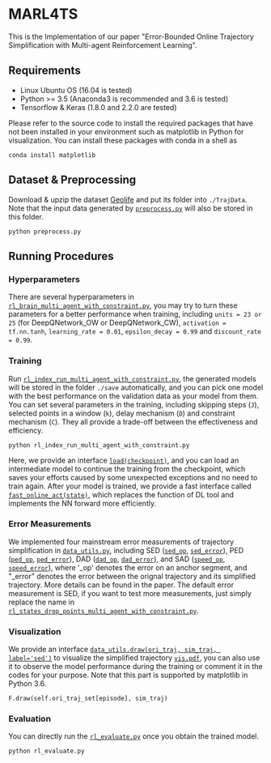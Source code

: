 # MARL4TS

This is the Implementation of our paper "Error-Bounded Online Trajectory Simplification with Multi-agent Reinforcement Learning".

## Requirements

* Linux Ubuntu OS (16.04 is tested)
* Python >= 3.5 (Anaconda3 is recommended and 3.6 is tested)
* Tensorflow & Keras (1.8.0 and 2.2.0 are tested)

Please refer to the source code to install the required packages that have not been installed in your environment such as matplotlib in Python for visualization. You can install these packages with conda in a shell as

```
conda install matplotlib
```

## Dataset & Preprocessing

Download & upzip the dataset [Geolife](http://research.microsoft.com/en-us/downloads/b16d359d-d164-469e-9fd4-daa38f2b2e13/) and put its folder into `./TrajData`. Note that the input data generated by [`preprocess.py`](preprocess.py) will also be stored in this folder.

```
python preprocess.py
```

## Running Procedures

### Hyperparameters
There are several hyperparameters in [`rl_brain_multi_agent_with_constraint.py`](./rl_brain_multi_agent_with_constraint.py), you may try to turn these parameters for a better performance when training, 
including `units = 23 or 25` (for DeepQNetwork_OW or DeepQNetwork_CW), `activation = tf.nn.tanh`, `learning_rate = 0.01`, `epsilon_decay = 0.99` and `discount_rate = 0.99`.

### Training

Run [`rl_index_run_multi_agent_with_constraint.py`](./rl_index_run_multi_agent_with_constraint.py), the generated models will be stored in the folder `./save` automatically, and you can pick one model with the best performance on the validation data as your model from them.
You can set several parameters in the training, including skipping steps (`J`), selected points in a window (`k`), delay mechanism (`D`) and constraint mechanism (`C`). They all provide a trade-off between the effectiveness and efficiency.

```
python rl_index_run_multi_agent_with_constraint.py
```
Here, we provide an interface [`load(checkpoint)`](./rl_brain_multi_agent_with_constraint.py), and you can load an intermediate model to continue the training from the checkpoint, which saves your efforts caused by some unexpected exceptions and no need to train again.
After your model is trained, we provide a fast interface called [`fast_online_act(state)`](./rl_brain_multi_agent_with_constraint.py), which replaces the function of DL tool and implements the NN forward more efficiently.

### Error Measurements
We implemented four mainstream error measurements of trajectory simplification in [`data_utils.py`](./data_utils.py), including SED ([`sed_op`](./data_utils.py), [`sed_error`](./data_utils.py)), PED ([`ped_op`](./data_utils.py), [`ped_error`](./data_utils.py)), DAD ([`dad_op`](./data_utils.py), [`dad_error`](./data_utils.py)), and SAD ([`speed_op`](./data_utils.py), [`speed_error`](./data_utils.py)), where '_op' denotes the error on an anchor segment, and "_error" denotes the error between the orignal trajectory and its simplified trajectory. More details can be found in the paper. The default error measurement is SED, if you want to test more measurements, just simply replace the name in [`rl_states_drop_points_multi_agent_with_constraint.py`](./rl_states_drop_points_multi_agent_with_constraint.py).

### Visualization

We provide an interface [`data_utils.draw(ori_traj, sim_traj, label='sed')`](./data_utils.py) to visualize the simplified trajectory [`vis.pdf`](./vis_marlts_geolife_sed.pdf), you can also use it to observe the model performance during the training or comment it in the codes for your purpose. Note that this part is supported by matplotlib in Python 3.6.
```
F.draw(self.ori_traj_set[episode], sim_traj)
```

### Evaluation

You can directly run the [`rl_evaluate.py`](./rl_evaluate.py) once you obtain the trained model.

```
python rl_evaluate.py
```
